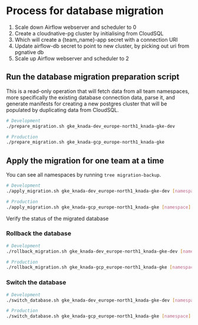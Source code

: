 # Process for database migration

1. Scale down Airflow webserver and scheduler to 0
2. Create a cloudnative-pg cluster by initialising from CloudSQL
3. Which will create a {team_name}-app secret with a connection URI
4. Update airflow-db secret to point to new cluster, by picking out uri from pgnative db
5. Scale up Airflow webserver and scheduler to 2

## Run the database migration preparation script

This is a read-only operation that will fetch data from all team namespaces, more specifically the existing database 
connection 
data, parse it, and generate 
manifests for creating a new postgres cluster that will be populated by duplicating data from CloudSQL. 

```bash
# Development
./prepare_migration.sh gke_knada-dev_europe-north1_knada-gke-dev

# Production
./prepare_migration.sh gke_knada-gcp_europe-north1_knada-gke
```

## Apply the migration for one team at a time

You can see all namespaces by running `tree migration-backup`. 

```bash
# Development
./apply_migration.sh gke_knada-dev_europe-north1_knada-gke-dev [namespace]

# Production
./apply_migration.sh gke_knada-gcp_europe-north1_knada-gke [namespace]
```

Verify the status of the migrated database

### Rollback the database

```bash
# Development
./rollback_migration.sh gke_knada-dev_europe-north1_knada-gke-dev [namespace]

# Production
./rollback_migration.sh gke_knada-gcp_europe-north1_knada-gke [namespace]
```

### Switch the database

```bash
# Development
./switch_database.sh gke_knada-dev_europe-north1_knada-gke-dev [namespace]

# Production
./switch_database.sh gke_knada-gcp_europe-north1_knada-gke [namespace]
```
